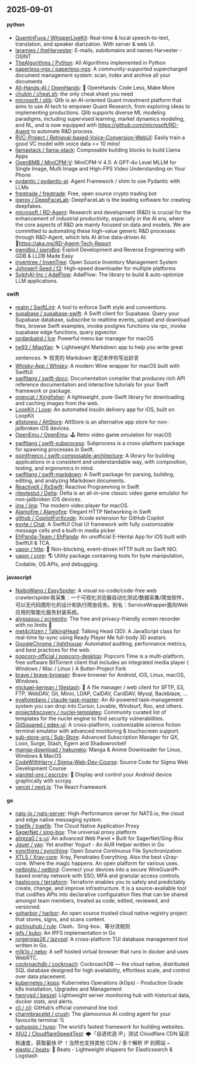 ## 2025-09-01

#### python
* [QuentinFuxa / WhisperLiveKit](https://github.com/QuentinFuxa/WhisperLiveKit): Real-time & local speech-to-text, translation, and speaker diarization. With server & web UI.
* [laramies / theHarvester](https://github.com/laramies/theHarvester): E-mails, subdomains and names Harvester - OSINT
* [TheAlgorithms / Python](https://github.com/TheAlgorithms/Python): All Algorithms implemented in Python
* [paperless-ngx / paperless-ngx](https://github.com/paperless-ngx/paperless-ngx): A community-supported supercharged document management system: scan, index and archive all your documents
* [All-Hands-AI / OpenHands](https://github.com/All-Hands-AI/OpenHands): 🙌 OpenHands: Code Less, Make More
* [chubin / cheat.sh](https://github.com/chubin/cheat.sh): the only cheat sheet you need
* [microsoft / qlib](https://github.com/microsoft/qlib): Qlib is an AI-oriented Quant investment platform that aims to use AI tech to empower Quant Research, from exploring ideas to implementing productions. Qlib supports diverse ML modeling paradigms, including supervised learning, market dynamics modeling, and RL, and is now equipped with https://github.com/microsoft/RD-Agent to automate R&D process.
* [RVC-Project / Retrieval-based-Voice-Conversion-WebUI](https://github.com/RVC-Project/Retrieval-based-Voice-Conversion-WebUI): Easily train a good VC model with voice data <= 10 mins!
* [llamastack / llama-stack](https://github.com/llamastack/llama-stack): Composable building blocks to build Llama Apps
* [OpenBMB / MiniCPM-V](https://github.com/OpenBMB/MiniCPM-V): MiniCPM-V 4.5: A GPT-4o Level MLLM for Single Image, Multi Image and High-FPS Video Understanding on Your Phone
* [pydantic / pydantic-ai](https://github.com/pydantic/pydantic-ai): Agent Framework / shim to use Pydantic with LLMs
* [freqtrade / freqtrade](https://github.com/freqtrade/freqtrade): Free, open source crypto trading bot
* [iperov / DeepFaceLab](https://github.com/iperov/DeepFaceLab): DeepFaceLab is the leading software for creating deepfakes.
* [microsoft / RD-Agent](https://github.com/microsoft/RD-Agent): Research and development (R&D) is crucial for the enhancement of industrial productivity, especially in the AI era, where the core aspects of R&D are mainly focused on data and models. We are committed to automating these high-value generic R&D processes through R&D-Agent, which lets AI drive data-driven AI. 🔗https://aka.ms/RD-Agent-Tech-Report
* [pwndbg / pwndbg](https://github.com/pwndbg/pwndbg): Exploit Development and Reverse Engineering with GDB & LLDB Made Easy
* [inventree / InvenTree](https://github.com/inventree/InvenTree): Open Source Inventory Management System
* [Johnserf-Seed / f2](https://github.com/Johnserf-Seed/f2): High-speed downloader for multiple platforms
* [SylphAI-Inc / AdalFlow](https://github.com/SylphAI-Inc/AdalFlow): AdalFlow: The library to build & auto-optimize LLM applications.

#### swift
* [realm / SwiftLint](https://github.com/realm/SwiftLint): A tool to enforce Swift style and conventions.
* [supabase / supabase-swift](https://github.com/supabase/supabase-swift): A Swift client for Supabase. Query your Supabase database, subscribe to realtime events, upload and download files, browse Swift examples, invoke postgres functions via rpc, invoke supabase edge functions, query pgvector.
* [jordanbaird / Ice](https://github.com/jordanbaird/Ice): Powerful menu bar manager for macOS
* [tw93 / MiaoYan](https://github.com/tw93/MiaoYan): ⛷ Lightweight Markdown app to help you write great sentences. ⛷ 轻灵的 Markdown 笔记本伴你写出妙言
* [Whisky-App / Whisky](https://github.com/Whisky-App/Whisky): A modern Wine wrapper for macOS built with SwiftUI
* [swiftlang / swift-docc](https://github.com/swiftlang/swift-docc): Documentation compiler that produces rich API reference documentation and interactive tutorials for your Swift framework or package.
* [onevcat / Kingfisher](https://github.com/onevcat/Kingfisher): A lightweight, pure-Swift library for downloading and caching images from the web.
* [LoopKit / Loop](https://github.com/LoopKit/Loop): An automated insulin delivery app for iOS, built on LoopKit
* [altstoreio / AltStore](https://github.com/altstoreio/AltStore): AltStore is an alternative app store for non-jailbroken iOS devices.
* [OpenEmu / OpenEmu](https://github.com/OpenEmu/OpenEmu): 🕹 Retro video game emulation for macOS
* [swiftlang / swift-subprocess](https://github.com/swiftlang/swift-subprocess): Subprocess is a cross-platform package for spawning processes in Swift.
* [pointfreeco / swift-composable-architecture](https://github.com/pointfreeco/swift-composable-architecture): A library for building applications in a consistent and understandable way, with composition, testing, and ergonomics in mind.
* [swiftlang / swift-markdown](https://github.com/swiftlang/swift-markdown): A Swift package for parsing, building, editing, and analyzing Markdown documents.
* [ReactiveX / RxSwift](https://github.com/ReactiveX/RxSwift): Reactive Programming in Swift
* [rileytestut / Delta](https://github.com/rileytestut/Delta): Delta is an all-in-one classic video game emulator for non-jailbroken iOS devices.
* [iina / iina](https://github.com/iina/iina): The modern video player for macOS.
* [Alamofire / Alamofire](https://github.com/Alamofire/Alamofire): Elegant HTTP Networking in Swift
* [github / CopilotForXcode](https://github.com/github/CopilotForXcode): Xcode extension for GitHub Copilot
* [exyte / Chat](https://github.com/exyte/Chat): A SwiftUI Chat UI framework with fully customizable message cells and a built-in media picker
* [EhPanda-Team / EhPanda](https://github.com/EhPanda-Team/EhPanda): An unofficial E-Hentai App for iOS built with SwiftUI & TCA.
* [vapor / http](https://github.com/vapor/http): 🚀 Non-blocking, event-driven HTTP built on Swift NIO.
* [vapor / core](https://github.com/vapor/core): 🌎 Utility package containing tools for byte manipulation, Codable, OS APIs, and debugging.

#### javascript
* [NaiboWang / EasySpider](https://github.com/NaiboWang/EasySpider): A visual no-code/code-free web crawler/spider易采集：一个可视化浏览器自动化测试/数据采集/爬虫软件，可以无代码图形化的设计和执行爬虫任务。别名：ServiceWrapper面向Web应用的智能化服务封装系统。
* [alyssaxuu / screenity](https://github.com/alyssaxuu/screenity): The free and privacy-friendly screen recorder with no limits 🎥
* [met4citizen / TalkingHead](https://github.com/met4citizen/TalkingHead): Talking Head (3D): A JavaScript class for real-time lip-sync using Ready Player Me full-body 3D avatars.
* [GoogleChrome / lighthouse](https://github.com/GoogleChrome/lighthouse): Automated auditing, performance metrics, and best practices for the web.
* [popcorn-official / popcorn-desktop](https://github.com/popcorn-official/popcorn-desktop): Popcorn Time is a multi-platform, free software BitTorrent client that includes an integrated media player ( Windows / Mac / Linux ) A Butter-Project Fork
* [brave / brave-browser](https://github.com/brave/brave-browser): Brave browser for Android, iOS, Linux, macOS, Windows.
* [mickael-kerjean / filestash](https://github.com/mickael-kerjean/filestash): 📁 A file manager / web client for SFTP, S3, FTP, WebDAV, Git, Minio, LDAP, CalDAV, CardDAV, Mysql, Backblaze, ...
* [eyaltoledano / claude-task-master](https://github.com/eyaltoledano/claude-task-master): An AI-powered task-management system you can drop into Cursor, Lovable, Windsurf, Roo, and others.
* [projectdiscovery / nuclei-templates](https://github.com/projectdiscovery/nuclei-templates): Community curated list of templates for the nuclei engine to find security vulnerabilities.
* [GitSquared / edex-ui](https://github.com/GitSquared/edex-ui): A cross-platform, customizable science fiction terminal emulator with advanced monitoring & touchscreen support.
* [sub-store-org / Sub-Store](https://github.com/sub-store-org/Sub-Store): Advanced Subscription Manager for QX, Loon, Surge, Stash, Egern and Shadowrocket!
* [manga-download / hakuneko](https://github.com/manga-download/hakuneko): Manga & Anime Downloader for Linux, Windows & MacOS
* [CodeWithHarry / Sigma-Web-Dev-Course](https://github.com/CodeWithHarry/Sigma-Web-Dev-Course): Source Code for Sigma Web Development Course
* [viarotel-org / escrcpy](https://github.com/viarotel-org/escrcpy): 📱 Display and control your Android device graphically with scrcpy.
* [vercel / next.js](https://github.com/vercel/next.js): The React Framework

#### go
* [nats-io / nats-server](https://github.com/nats-io/nats-server): High-Performance server for NATS.io, the cloud and edge native messaging system.
* [traefik / traefik](https://github.com/traefik/traefik): The Cloud Native Application Proxy
* [SagerNet / sing-box](https://github.com/SagerNet/sing-box): The universal proxy platform
* [alireza0 / s-ui](https://github.com/alireza0/s-ui): An advanced Web Panel • Built for SagerNet/Sing-Box
* [Jguer / yay](https://github.com/Jguer/yay): Yet another Yogurt - An AUR Helper written in Go
* [syncthing / syncthing](https://github.com/syncthing/syncthing): Open Source Continuous File Synchronization
* [XTLS / Xray-core](https://github.com/XTLS/Xray-core): Xray, Penetrates Everything. Also the best v2ray-core. Where the magic happens. An open platform for various uses.
* [netbirdio / netbird](https://github.com/netbirdio/netbird): Connect your devices into a secure WireGuard®-based overlay network with SSO, MFA and granular access controls.
* [hashicorp / terraform](https://github.com/hashicorp/terraform): Terraform enables you to safely and predictably create, change, and improve infrastructure. It is a source-available tool that codifies APIs into declarative configuration files that can be shared amongst team members, treated as code, edited, reviewed, and versioned.
* [goharbor / harbor](https://github.com/goharbor/harbor): An open source trusted cloud native registry project that stores, signs, and scans content.
* [qichiyuhub / rule](https://github.com/qichiyuhub/rule): Clash、Sing-box、等分流规则
* [ipfs / kubo](https://github.com/ipfs/kubo): An IPFS implementation in Go
* [jorgerojas26 / lazysql](https://github.com/jorgerojas26/lazysql): A cross-platform TUI database management tool written in Go.
* [m1k1o / neko](https://github.com/m1k1o/neko): A self hosted virtual browser that runs in docker and uses WebRTC.
* [cockroachdb / cockroach](https://github.com/cockroachdb/cockroach): CockroachDB — the cloud native, distributed SQL database designed for high availability, effortless scale, and control over data placement.
* [kubernetes / kops](https://github.com/kubernetes/kops): Kubernetes Operations (kOps) - Production Grade k8s Installation, Upgrades and Management
* [henrygd / beszel](https://github.com/henrygd/beszel): Lightweight server monitoring hub with historical data, docker stats, and alerts.
* [cli / cli](https://github.com/cli/cli): GitHub’s official command line tool
* [charmbracelet / crush](https://github.com/charmbracelet/crush): The glamourous AI coding agent for your favourite terminal 💘
* [gohugoio / hugo](https://github.com/gohugoio/hugo): The world’s fastest framework for building websites.
* [XIU2 / CloudflareSpeedTest](https://github.com/XIU2/CloudflareSpeedTest): 🌩「自选优选 IP」测试 Cloudflare CDN 延迟和速度，获取最快 IP ！当然也支持其他 CDN / 多个解析 IP 的网站 ~
* [elastic / beats](https://github.com/elastic/beats): 🐠 Beats - Lightweight shippers for Elasticsearch & Logstash
